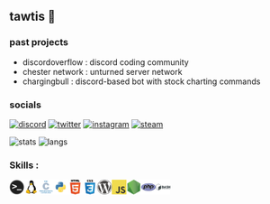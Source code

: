 ## tawtis 🐢

### past projects

- discordoverflow : discord coding community
- chester network : unturned server network
- chargingbull : discord-based bot with stock charting commands

### socials
[![discord](https://img.shields.io/badge/discord-222222?&style=flat-square&logo=Discord&logoColor=white&link=https://www.instagram.com/tawtistrades/)](https://www.instagram.com/tawtistrades/)
[![twitter](https://img.shields.io/badge/-twitter-222222?style=flat-square&logo=twitter&logoColor=white&link=https://twitter.com/tawtistrades/)](https://twitter.com/tawtistrades/)
[![instagram](https://img.shields.io/badge/instagram-222222?&style=flat-square&logo=instagram&logoColor=white&link=https://discordapp.com/users/303670561676984331/)](https://discordapp.com/users/303670561676984331/)
[![steam](https://img.shields.io/badge/steam-222222?&style=flat-square&logo=steam&logoColor=white&link=https://steamcommunity.com/id/tawtis/)](https://steamcommunity.com/id/tawtis/)


![stats](https://github-readme-stats.vercel.app/api?username=Tawtis&count_private=true&show_icons=true&theme=tokyonight)
![langs](https://github-readme-stats.vercel.app/api/top-langs/?username=tawtis&layout=compact&theme=tokyonight)


### Skills : <br/>

<img align="left" alt="Terminal" width="26px" src="https://raw.githubusercontent.com/github/explore/80688e429a7d4ef2fca1e82350fe8e3517d3494d/topics/terminal/terminal.png" />
<img align="left" alt="Linux" width="26px" src="https://raw.githubusercontent.com/github/explore/80688e429a7d4ef2fca1e82350fe8e3517d3494d/topics/linux/linux.png"/>
<img align="left" alt="c" width="26px" src="https://raw.githubusercontent.com/github/explore/80688e429a7d4ef2fca1e82350fe8e3517d3494d/topics/c/c.png" />
<img align="left" alt="Python" width="26px" src="https://raw.githubusercontent.com/github/explore/80688e429a7d4ef2fca1e82350fe8e3517d3494d/topics/python/python.png" />
<img align="left" alt="HTML5" width="26px" src="https://raw.githubusercontent.com/github/explore/80688e429a7d4ef2fca1e82350fe8e3517d3494d/topics/html/html.png" />
<img align="left" alt="CSS3" width="26px" src="https://raw.githubusercontent.com/github/explore/80688e429a7d4ef2fca1e82350fe8e3517d3494d/topics/css/css.png" />
<img align="left" alt="wordpresws" width="26px" src="https://raw.githubusercontent.com/github/explore/80688e429a7d4ef2fca1e82350fe8e3517d3494d/topics/wordpress/wordpress.png" />
<img align="left" alt="JavaScript" width="26px" src="https://raw.githubusercontent.com/github/explore/80688e429a7d4ef2fca1e82350fe8e3517d3494d/topics/javascript/javascript.png" />
<img align="left" alt="Node.js" width="26px" src="https://raw.githubusercontent.com/github/explore/80688e429a7d4ef2fca1e82350fe8e3517d3494d/topics/nodejs/nodejs.png" />
<img align="left" alt="php" width="26px" src="https://raw.githubusercontent.com/github/explore/ccc16358ac4530c6a69b1b80c7223cd2744dea83/topics/php/php.png" />

<img align="left" alt="bash" width="26px" src="https://raw.githubusercontent.com/github/explore/80688e429a7d4ef2fca1e82350fe8e3517d3494d/topics/bash/bash.png" />


